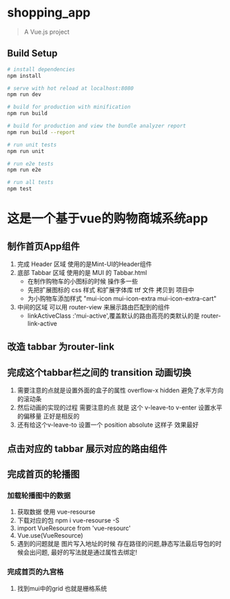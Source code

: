# shopping_app

> A Vue.js project

## Build Setup

``` bash
# install dependencies
npm install

# serve with hot reload at localhost:8080
npm run dev

# build for production with minification
npm run build

# build for production and view the bundle analyzer report
npm run build --report

# run unit tests
npm run unit

# run e2e tests
npm run e2e

# run all tests
npm test
```

# 这是一个基于vue的购物商城系统app

## 制作首页App组件

1. 完成 Header 区域 使用的是Mint-UI的Header组件
2. 底部 Tabbar 区域  使用的是 MUI 的 Tabbar.html
   - 在制作购物车的小图标的时候 操作多一些
   - 先把扩展图标的 css 样式 和扩展字体库 ttf 文件 拷贝到 项目中
   - 为小购物车添加样式 "mui-icon mui-icon-extra mui-icon-extra-cart"
3. 中间的区域 可以用 router-view 来展示路由匹配到的组件
   - linkActiveClass :'mui-active',覆盖默认的路由高亮的类默认的是 router-link-active

## 改造 tabbar 为router-link

## 完成这个tabbar栏之间的 transition 动画切换
1. 需要注意的点就是设置外面的盒子的属性 overflow-x hidden  避免了水平方向的滚动条
2. 然后动画的实现的过程 需要注意的点  就是 这个 v-leave-to v-enter 设置水平的偏移量 正好是相反的
3. 还有给这个v-leave-to 设置一个 position absolute 这样子 效果最好
## 点击对应的 tabbar 展示对应的路由组件

## 完成首页的轮播图

### 加载轮播图中的数据

1. 获取数据 使用 vue-resourse
2. 下载对应的包  npm i vue-resourse -S
3. import VueResource from 'vue-resourc'
4. Vue.use(VueResource)
5. 遇到的问题就是 图片写入地址的时候 存在路径的问题,静态写法最后导包的时候会出问题,
   最好的写法就是通过属性去绑定!

### 完成首页的九宫格

1. 找到mui中的grid 也就是栅格系统